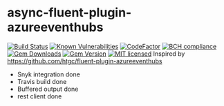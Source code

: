 
# async-fluent-plugin-azureeventhubs

[![Build Status](https://travis-ci.com/sio2k/async-fluent-plugin-azureeventhubs.svg?branch=master)](https://travis-ci.com/sio2k/async-fluent-plugin-azureeventhubs)
[![Known Vulnerabilities](https://snyk.io/test/github/sio2k/async-fluent-plugin-azureeventhubs/badge.svg?targetFile=Gemfile.lock)](https://snyk.io/test/github/sio2k/async-fluent-plugin-azureeventhubs?targetFile=Gemfile.lock)
[![CodeFactor](https://www.codefactor.io/repository/github/sio2k/async-fluent-plugin-azureeventhubs/badge)](https://www.codefactor.io/repository/github/sio2k/async-fluent-plugin-azureeventhubs)
[![BCH compliance](https://bettercodehub.com/edge/badge/sio2k/async-fluent-plugin-azureeventhubs?branch=master)](https://bettercodehub.com/)
[![Gem Downloads](https://img.shields.io/gem/dt/sk-fluent-plugin-azureeventhubs.svg)](https://rubygems.org/gems/sk-fluent-plugin-azureeventhubs)
[![Gem Version](https://badge.fury.io/rb/sk-fluent-plugin-azureeventhubs.svg)](https://rubygems.org/gems/sk-fluent-plugin-azureeventhubs)
[![MIT licensed](https://img.shields.io/badge/license-MIT-blue.svg)](https://github.com/sio2k/async-fluent-plugin-azureeventhubs-/blob/master/LICENSE)
Inspired by https://github.com/htgc/fluent-plugin-azureeventhubs

- Snyk integration done
- Travis build done
- Buffered output done
- rest client done
